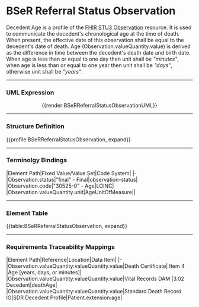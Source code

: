 # BSeR Referral Status Observation

Decedent Age is a profile of the [FHIR STU3 Observation](http://www.hl7.org/fhir/observation.html) resource. It is used to communicate the decedent's chronological age at the time of death. When present, the effective date of this observation shall be equal to the decedent's date of death. Age (Observation.valueQuantity.value) is derived as the difference in time between the decedent's death date and birth date. When age is less than or equal to one day then unit shall be *"minutes"*, when age is less than or equal to one year then unit shall be *"days"*, otherwise unit shall be *"years"*.

---

### **UML Expression**

<center>

{{render:BSeRReferralStatusObservationUML}}</center>

---

### **Structure Definition**

{{profile:BSeRReferralStatusObservation, expand}}

---

### **Terminolgy Bindings**

|Element Path|Fixed Value/Value Set|Code System|
|-
|Observation.status|"final" - Final|observation-status|
|Observation.code|"30525-0" - Age|LOINC|
|Observation.valueQuantity.unit|AgeUnitOfMeasure||

---

### **Element Table**

{{table:BSeRReferralStatusObservation, expand}}

---

### **Requirements Traceability Mappings**

|Element Path|Reference|Location|Data Item|
|-
|Observation.valueQuantity:valueQuantity.value|Death Certificate| Item 4 |Age [years, days, or minutes]|
|Observation.valueQuantity:valueQuantity.value|Vital Records DAM |3.02 Decedent|deathAge|
|Observation.valueQuantity:valueQuantity.value|Standard Death Record IG|SDR Decedent Profile|Patient.extension:age|
